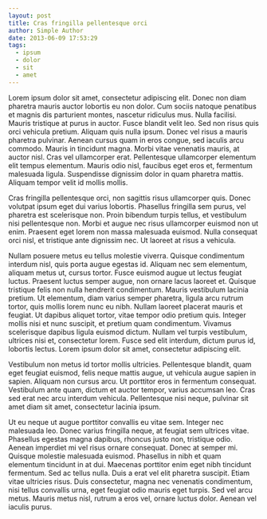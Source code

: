 ```yaml
---
layout: post
title: Cras fringilla pellentesque orci
author: Simple Author
date: 2013-06-09 17:53:29
tags:
  - ipsum
  - dolor
  - sit
  - amet
---
```


Lorem ipsum dolor sit amet, consectetur adipiscing elit. Donec non diam pharetra
mauris auctor lobortis eu non dolor. Cum sociis natoque penatibus et magnis dis
parturient montes, nascetur ridiculus mus. Nulla facilisi. Mauris tristique at
purus in auctor. Fusce blandit velit leo. Sed non risus quis orci vehicula
pretium. Aliquam quis nulla ipsum. Donec vel risus a mauris pharetra pulvinar.
Aenean cursus quam in eros congue, sed iaculis arcu commodo. Mauris in tincidunt
magna. Morbi vitae venenatis mauris, at auctor nisl. Cras vel ullamcorper erat.
Pellentesque ullamcorper elementum elit tempus elementum. Mauris odio nisl,
faucibus eget eros et, fermentum malesuada ligula. Suspendisse dignissim dolor
in quam pharetra mattis. Aliquam tempor velit id mollis mollis.

Cras fringilla pellentesque orci, non sagittis risus ullamcorper quis. Donec
volutpat ipsum eget dui varius lobortis. Phasellus fringilla sem purus, vel
pharetra est scelerisque non. Proin bibendum turpis tellus, et vestibulum nisi
pellentesque non. Morbi et augue nec risus ullamcorper euismod non ut enim.
Praesent eget lorem non massa malesuada euismod. Nulla consequat orci nisl, et
tristique ante dignissim nec. Ut laoreet at risus a vehicula.

Nullam posuere metus eu tellus molestie viverra. Quisque condimentum interdum
nisl, quis porta augue egestas id. Aliquam nec sem elementum, aliquam metus ut,
cursus tortor. Fusce euismod augue ut lectus feugiat luctus. Praesent luctus
semper augue, non ornare lacus laoreet et. Quisque tristique felis non nulla
hendrerit condimentum. Mauris vestibulum lacinia pretium. Ut elementum, diam
varius semper pharetra, ligula arcu rutrum tortor, quis mollis lorem nunc eu
nibh. Nullam laoreet placerat mauris et feugiat. Ut dapibus aliquet tortor,
vitae tempor odio pretium quis. Integer mollis nisi et nunc suscipit, et pretium
quam condimentum. Vivamus scelerisque dapibus ligula euismod dictum. Nullam vel
turpis vestibulum, ultrices nisi et, consectetur lorem. Fusce sed elit interdum,
dictum purus id, lobortis lectus. Lorem ipsum dolor sit amet, consectetur
adipiscing elit.

Vestibulum non metus id tortor mollis ultricies. Pellentesque blandit, quam eget
feugiat euismod, felis neque mattis augue, ut vehicula augue sapien in sapien.
Aliquam non cursus arcu. Ut porttitor eros in fermentum consequat. Vestibulum
ante quam, dictum et auctor tempor, varius accumsan leo. Cras sed erat nec arcu
interdum vehicula. Pellentesque nisi neque, pulvinar sit amet diam sit amet,
consectetur lacinia ipsum.

Ut eu neque ut augue porttitor convallis eu vitae sem. Integer nec malesuada
leo. Donec varius fringilla neque, at feugiat sem ultrices vitae. Phasellus
egestas magna dapibus, rhoncus justo non, tristique odio. Aenean imperdiet mi
vel risus ornare consequat. Donec at semper mi. Quisque molestie malesuada
euismod. Phasellus in nibh et quam elementum tincidunt in at dui. Maecenas
porttitor enim eget nibh tincidunt fermentum. Sed ac tellus nulla. Duis a erat
vel elit pharetra suscipit. Etiam vitae ultricies risus. Duis consectetur, magna
nec venenatis condimentum, nisi tellus convallis urna, eget feugiat odio mauris
eget turpis. Sed vel arcu metus. Mauris metus nisl, rutrum a eros vel, ornare
luctus dolor. Aenean vel iaculis purus.
